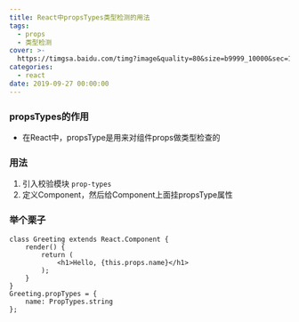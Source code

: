 ```yaml
---
title: React中propsTypes类型检测的用法
tags:
  - props
  - 类型检测
cover: >-
  https://timgsa.baidu.com/timg?image&quality=80&size=b9999_10000&sec=1570615514153&di=6f99e51380c6212468e4565b6321a633&imgtype=0&src=http%3A%2F%2Fpic4.zhimg.com%2Fv2-38bdac71902e51febd1ab576a32c0616_1200x500.jpg
categories:
  - react
date: 2019-09-27 00:00:00
---
```


### propsTypes的作用
- 在React中，propsType是用来对组件props做类型检查的

### 用法
1. 引入校验模块 `prop-types`
2. 定义Component，然后给Component上面挂propsType属性

### 举个栗子
```
class Greeting extends React.Component {
    render() {
        return (
            <h1>Hello, {this.props.name}</h1>
        );
    }
}
Greeting.propTypes = {
    name: PropTypes.string
};
```
